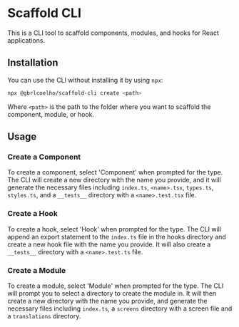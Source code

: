 # Scaffold CLI

This is a CLI tool to scaffold components, modules, and hooks for React applications.

## Installation

You can use the CLI without installing it by using `npx`:

```sh
npx @gbrlcoelho/scaffold-cli create <path>
```

Where `<path>` is the path to the folder where you want to scaffold the component, module, or hook.

## Usage

### Create a Component

To create a component, select 'Component' when prompted for the type. The CLI will create a new directory with the name you provide, and it will generate the necessary files including `index.ts`, `<name>.tsx`, `types.ts`, `styles.ts`, and a `__tests__` directory with a `<name>.test.tsx` file.

### Create a Hook

To create a hook, select 'Hook' when prompted for the type. The CLI will append an export statement to the `index.ts` file in the hooks directory and create a new hook file with the name you provide. It will also create a `__tests__` directory with a `<name>.test.ts` file.

### Create a Module

To create a module, select 'Module' when prompted for the type. The CLI will prompt you to select a directory to create the module in. It will then create a new directory with the name you provide, and generate the necessary files including `index.ts`, a `screens` directory with a screen file and a `translations` directory.
